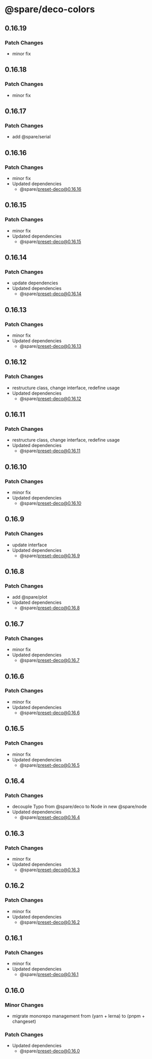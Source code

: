 # @spare/deco-colors

## 0.16.19

### Patch Changes

- minor fix

## 0.16.18

### Patch Changes

- minor fix

## 0.16.17

### Patch Changes

- add @spare/serial

## 0.16.16

### Patch Changes

- minor fix
- Updated dependencies
  - @spare/preset-deco@0.16.16

## 0.16.15

### Patch Changes

- minor fix
- Updated dependencies
  - @spare/preset-deco@0.16.15

## 0.16.14

### Patch Changes

- update dependencies
- Updated dependencies
  - @spare/preset-deco@0.16.14

## 0.16.13

### Patch Changes

- minor fix
- Updated dependencies
  - @spare/preset-deco@0.16.13

## 0.16.12

### Patch Changes

- restructure class, change interface, redefine usage
- Updated dependencies
  - @spare/preset-deco@0.16.12

## 0.16.11

### Patch Changes

- restructure class, change interface, redefine usage
- Updated dependencies
  - @spare/preset-deco@0.16.11

## 0.16.10

### Patch Changes

- minor fix
- Updated dependencies
  - @spare/preset-deco@0.16.10

## 0.16.9

### Patch Changes

- update interface
- Updated dependencies
  - @spare/preset-deco@0.16.9

## 0.16.8

### Patch Changes

- add @spare/plot
- Updated dependencies
  - @spare/preset-deco@0.16.8

## 0.16.7

### Patch Changes

- minor fix
- Updated dependencies
  - @spare/preset-deco@0.16.7

## 0.16.6

### Patch Changes

- minor fix
- Updated dependencies
  - @spare/preset-deco@0.16.6

## 0.16.5

### Patch Changes

- minor fix
- Updated dependencies
  - @spare/preset-deco@0.16.5

## 0.16.4

### Patch Changes

- decouple Typo from @spare/deco to Node in new @spare/node
- Updated dependencies
  - @spare/preset-deco@0.16.4

## 0.16.3

### Patch Changes

- minor fix
- Updated dependencies
  - @spare/preset-deco@0.16.3

## 0.16.2

### Patch Changes

- minor fix
- Updated dependencies
  - @spare/preset-deco@0.16.2

## 0.16.1

### Patch Changes

- minor fix
- Updated dependencies
  - @spare/preset-deco@0.16.1

## 0.16.0

### Minor Changes

- migrate monorepo management from (yarn + lerna) to (pnpm + changeset)

### Patch Changes

- Updated dependencies
  - @spare/preset-deco@0.16.0
